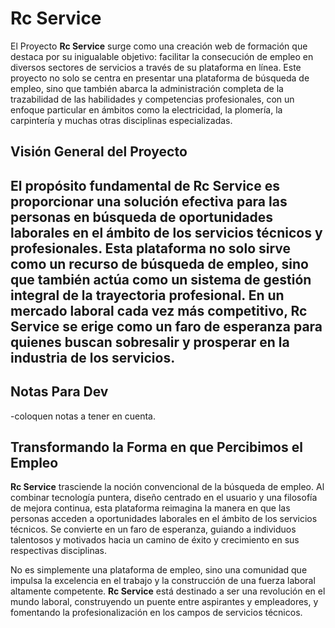 # Rc Service

El Proyecto **Rc Service** surge como una creación web de formación que destaca por su inigualable objetivo: facilitar la consecución de empleo en diversos sectores de servicios a través de su plataforma en línea. Este proyecto no solo se centra en presentar una plataforma de búsqueda de empleo, sino que también abarca la administración completa de la trazabilidad de las habilidades y competencias profesionales, con un enfoque particular en ámbitos como la electricidad, la plomería, la carpintería y muchas otras disciplinas especializadas.

## Visión General del Proyecto

## El propósito fundamental de **Rc Service** es proporcionar una solución efectiva para las personas en búsqueda de oportunidades laborales en el ámbito de los servicios técnicos y profesionales. Esta plataforma no solo sirve como un recurso de búsqueda de empleo, sino que también actúa como un sistema de gestión integral de la trayectoria profesional. En un mercado laboral cada vez más competitivo, Rc Service se erige como un faro de esperanza para quienes buscan sobresalir y prosperar en la industria de los servicios.

## Notas Para Dev

-coloquen notas a tener en cuenta.

## Transformando la Forma en que Percibimos el Empleo

**Rc Service** trasciende la noción convencional de la búsqueda de empleo. Al combinar tecnología puntera, diseño centrado en el usuario y una filosofía de mejora continua, esta plataforma reimagina la manera en que las personas acceden a oportunidades laborales en el ámbito de los servicios técnicos. Se convierte en un faro de esperanza, guiando a individuos talentosos y motivados hacia un camino de éxito y crecimiento en sus respectivas disciplinas.

No es simplemente una plataforma de empleo, sino una comunidad que impulsa la excelencia en el trabajo y la construcción de una fuerza laboral altamente competente. **Rc Service** está destinado a ser una revolución en el mundo laboral, construyendo un puente entre aspirantes y empleadores, y fomentando la profesionalización en los campos de servicios técnicos.
